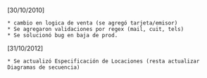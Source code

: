 [30/10/2010]
	
	* cambio en logica de venta (se agregó tarjeta/emisor)
	* Se agregaron validaciones por regex (mail, cuit, tels)
	* Se solucionó bug en baja de prod.
	
[31/10/2012]
	
	* Se actualizó Especificación de Locaciones (resta actualizar Diagramas de secuencia)
	
